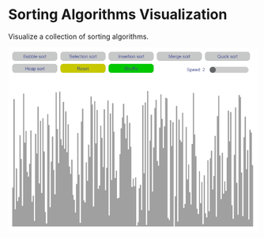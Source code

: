 # Sorting Algorithms Visualization

Visualize a collection of sorting algorithms.

![](assets/sorting_visualization.gif)